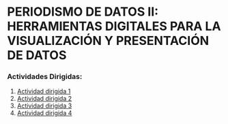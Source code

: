 # PERIODISMO DE DATOS II: HERRAMIENTAS DIGITALES PARA LA VISUALIZACIÓN Y PRESENTACIÓN DE DATOS

### Actividades Dirigidas:
1. [Actividad dirigida 1](https://github.com/nebrijas/periodismodedatos-nbugaring/tree/main/ad1.html)
2. [Actividad dirigida 2](https://github.com/nebrijas/periodismodedatos-nbugaring/tree/main/ad2.html)
3. [Actividad dirigida 3](https://github.com/nebrijas/periodismodedatos-nbugaring/tree/main/ad3.html)
4. [Actividad dirigida 4](https://github.com/nebrijas/periodismodedatos-nbugaring/tree/main/ad4.html)
